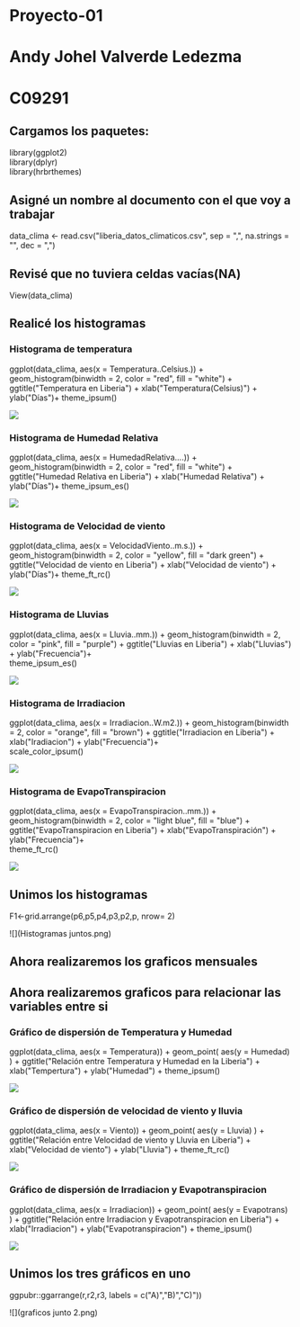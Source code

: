 # Proyecto-01
# Andy Johel Valverde Ledezma
# C09291

## **Cargamos los paquetes:**
library(ggplot2)  
library(dplyr)  
library(hrbrthemes)  


## **Asigné un nombre al documento con el que voy a trabajar**
data_clima <- read.csv("liberia_datos_climaticos.csv",
                       sep = ",",
                       na.strings = "",
                       dec = ",")
                       
## **Revisé que no tuviera celdas vacías(NA)**
View(data_clima)

## **Realicé los histogramas**

### Histograma de temperatura
ggplot(data_clima, aes(x = Temperatura..Celsius.)) +
  geom_histogram(binwidth = 2,
                 color = "red",
                 fill = "white") +
  ggtitle("Temperatura en Liberia") +
  xlab("Temperatura(Celsius)") +
  ylab("Días")+
  theme_ipsum()

![](imagen-1.png)

### Histograma de Humedad Relativa
ggplot(data_clima, aes(x = HumedadRelativa....)) +
  geom_histogram(binwidth = 2,
                 color = "red",
                 fill = "white") +
  ggtitle("Humedad Relativa en Liberia") +
  xlab("Humedad Relativa") +
  ylab("Días")+
  theme_ipsum_es()

![](imagen2.png)
  
### Histograma de Velocidad de viento
ggplot(data_clima, aes(x = VelocidadViento..m.s.)) +
  geom_histogram(binwidth = 2,
                 color = "yellow",
                 fill = "dark green") +
  ggtitle("Velocidad de viento en Liberia") +
  xlab("Velocidad de viento") +
  ylab("Días")+
  theme_ft_rc()

![](imagen-3.png)
  
### Histograma de Lluvias
ggplot(data_clima, aes(x = Lluvia..mm.)) +
  geom_histogram(binwidth = 2,
          color = "pink",
          fill = "purple") +
  ggtitle("Lluvias en Liberia") +
  xlab("Lluvias") +
  ylab("Frecuencia")+       
  theme_ipsum_es()

![](Imagen-4.png)
  
### Histograma de Irradiacion
ggplot(data_clima, aes(x = Irradiacion..W.m2.)) +
  geom_histogram(binwidth = 2,
                 color = "orange",
                 fill = "brown") +
  ggtitle("Irradiacion en Liberia") +
  xlab("Iradiacion") +
  ylab("Frecuencia")+       
  scale_color_ipsum()

![](imagen-5.png)

### Histograma de EvapoTranspiracion
ggplot(data_clima, aes(x = EvapoTranspiracion..mm.)) +
  geom_histogram(binwidth = 2,
                 color = "light blue",
                 fill = "blue") +
  ggtitle("EvapoTranspiracion en Liberia") +
  xlab("EvapoTranspiración") +
  ylab("Frecuencia")+       
  theme_ft_rc()

![](imagen-6.png)

## **Unimos los histogramas**
F1<-grid.arrange(p6,p5,p4,p3,p2,p, nrow= 2)

![](Histogramas juntos.png)

## **Ahora realizaremos los graficos mensuales**



## **Ahora realizaremos graficos para relacionar las variables entre si**

### **Gráfico de dispersión de Temperatura y Humedad**

ggplot(data_clima, aes(x = Temperatura)) +
  geom_point(
    aes(y = Humedad)
  ) +
  ggtitle("Relación entre Temperatura y Humedad en la Liberia") +
  xlab("Tempertura") +
  ylab("Humedad") +
  theme_ipsum()

![](relacion-1.png)

### **Gráfico de dispersión de velocidad de viento y lluvia**

ggplot(data_clima, aes(x = Viento)) +
  geom_point(
    aes(y = Lluvia)
  ) +
  ggtitle("Relación entre Velocidad de viento y Lluvia en Liberia") +
  xlab("Velocidad de viento") +
  ylab("Lluvia") +
  theme_ft_rc()
  
![](relacion-2.png)
  
### **Gráfico de dispersión de Irradiacion y Evapotranspiracion**

ggplot(data_clima, aes(x = Irradiacion)) +
  geom_point(
    aes(y = Evapotrans)
  ) +
  ggtitle("Relación entre Irradiacion y Evapotranspiracion en Liberia") +
  xlab("Irradiacion") +
  ylab("Evapotranspiracion") +
  theme_ipsum()
  
![](relacion-3.png)

## **Unimos los tres gráficos en uno**

ggpubr::ggarrange(r,r2,r3, labels = c("A)","B)","C)"))

![](graficos junto 2.png)
